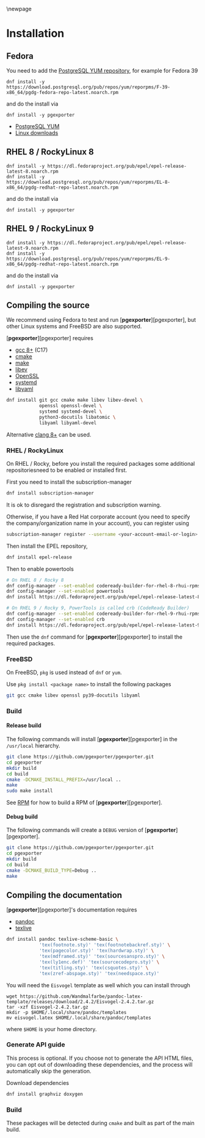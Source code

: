 \newpage

# Installation

## Fedora

You need to add the [PostgreSQL YUM repository](https://yum.postgresql.org/), for example for Fedora 39

```
dnf install -y https://download.postgresql.org/pub/repos/yum/reporpms/F-39-x86_64/pgdg-fedora-repo-latest.noarch.rpm
```

and do the install via

```
dnf install -y pgexporter
```

* [PostgreSQL YUM](https://yum.postgresql.org/howto/)
* [Linux downloads](https://www.postgresql.org/download/linux/redhat/)

## RHEL 8 / RockyLinux 8

```
dnf install -y https://dl.fedoraproject.org/pub/epel/epel-release-latest-8.noarch.rpm
dnf install -y https://download.postgresql.org/pub/repos/yum/reporpms/EL-8-x86_64/pgdg-redhat-repo-latest.noarch.rpm
```

and do the install via

```
dnf install -y pgexporter
```

## RHEL 9 / RockyLinux 9

```
dnf install -y https://dl.fedoraproject.org/pub/epel/epel-release-latest-9.noarch.rpm
dnf install -y https://download.postgresql.org/pub/repos/yum/reporpms/EL-9-x86_64/pgdg-redhat-repo-latest.noarch.rpm
```

and do the install via

```
dnf install -y pgexporter
```

## Compiling the source

We recommend using Fedora to test and run [**pgexporter**][pgexporter], but other Linux systems and FreeBSD are also supported.

[**pgexporter**][pgexporter] requires

* [gcc 8+](https://gcc.gnu.org) (C17)
* [cmake](https://cmake.org)
* [make](https://www.gnu.org/software/make/)
* [libev](http://software.schmorp.de/pkg/libev.html)
* [OpenSSL](http://www.openssl.org/)
* [systemd](https://www.freedesktop.org/wiki/Software/systemd/)
* [libyaml](https://pyyaml.org/wiki/LibYAML)

```sh
dnf install git gcc cmake make libev libev-devel \
            openssl openssl-devel \
            systemd systemd-devel \
            python3-docutils libatomic \
            libyaml libyaml-devel
```

Alternative [clang 8+](https://clang.llvm.org/) can be used.


### RHEL / RockyLinux

On RHEL / Rocky, before you install the required packages some additional repositoriesneed to be enabled or installed first.

First you need to install the subscription-manager

``` sh
dnf install subscription-manager
```

It is ok to disregard the registration and subscription warning.

Otherwise, if you have a Red Hat corporate account (you need to specify the company/organization name in your account), you can register using

``` sh
subscription-manager register --username <your-account-email-or-login> --password <your-password> --auto-attach
```

Then install the EPEL repository,

``` sh
dnf install epel-release
```

Then to enable powertools

``` sh
# On RHEL 8 / Rocky 8
dnf config-manager --set-enabled codeready-builder-for-rhel-8-rhui-rpms
dnf config-manager --set-enabled powertools
dnf install https://dl.fedoraproject.org/pub/epel/epel-release-latest-8.noarch.rpm

# On RHEL 9 / Rocky 9, PowerTools is called crb (CodeReady Builder)
dnf config-manager --set-enabled codeready-builder-for-rhel-9-rhui-rpms
dnf config-manager --set-enabled crb
dnf install https://dl.fedoraproject.org/pub/epel/epel-release-latest-9.noarch.rpm
```

Then use the `dnf` command for [**pgexporter**][pgexporter] to install the required packages.


### FreeBSD

On FreeBSD, `pkg` is used instead of `dnf` or `yum`.

Use `pkg install <package name>` to install the following packages

``` sh
git gcc cmake libev openssl py39-docutils libyaml
```

### Build

#### Release build

The following commands will install [**pgexporter**][pgexporter] in the `/usr/local` hierarchy.

```sh
git clone https://github.com/pgexporter/pgexporter.git
cd pgexporter
mkdir build
cd build
cmake -DCMAKE_INSTALL_PREFIX=/usr/local ..
make
sudo make install
```

See [RPM](https://github.com/pgexporter/pgexporter/blob/main/doc/RPM.md) for how to build a RPM of [**pgexporter**][pgexporter].

#### Debug build

The following commands will create a `DEBUG` version of [**pgexporter**][pgexporter].

```sh
git clone https://github.com/pgexporter/pgexporter.git
cd pgexporter
mkdir build
cd build
cmake -DCMAKE_BUILD_TYPE=Debug ..
make
```

## Compiling the documentation

[**pgexporter**][pgexporter]'s documentation requires

* [pandoc](https://pandoc.org/)
* [texlive](https://www.tug.org/texlive/)

```sh
dnf install pandoc texlive-scheme-basic \
            'tex(footnote.sty)' 'tex(footnotebackref.sty)' \
            'tex(pagecolor.sty)' 'tex(hardwrap.sty)' \
            'tex(mdframed.sty)' 'tex(sourcesanspro.sty)' \
            'tex(ly1enc.def)' 'tex(sourcecodepro.sty)' \
            'tex(titling.sty)' 'tex(csquotes.sty)' \
            'tex(zref-abspage.sty)' 'tex(needspace.sty)'

```

You will need the `Eisvogel` template as well which you can install through

```
wget https://github.com/Wandmalfarbe/pandoc-latex-template/releases/download/2.4.2/Eisvogel-2.4.2.tar.gz
tar -xzf Eisvogel-2.4.2.tar.gz
mkdir -p $HOME/.local/share/pandoc/templates
mv eisvogel.latex $HOME/.local/share/pandoc/templates
```

where `$HOME` is your home directory.

### Generate API guide

This process is optional. If you choose not to generate the API HTML files, you can opt out of downloading these dependencies, and the process will automatically skip the generation.

Download dependencies

``` sh
dnf install graphviz doxygen
```

### Build

These packages will be detected during `cmake` and built as part of the main build.
